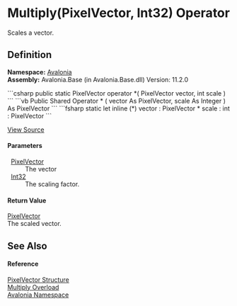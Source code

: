 # Multiply(PixelVector, Int32) Operator


Scales a vector.



## Definition
**Namespace:** <a href="N_Avalonia">Avalonia</a>  
**Assembly:** Avalonia.Base (in Avalonia.Base.dll) Version: 11.2.0

<Tabs groupId="api-code-preview">
<TabItem value="csharp" label="C#">
```csharp
public static PixelVector operator *(
	PixelVector vector,
	int scale
)
```
</TabItem>
<TabItem value="vb" label="VB">
```vb
Public Shared Operator * ( 
	vector As PixelVector,
	scale As Integer
) As PixelVector
```
</TabItem>
<TabItem value="fsharp" label="F#">
```fsharp
static let inline (*)
        vector : PixelVector * 
        scale : int  : PixelVector
```
</TabItem>
</Tabs>



<a href="https://github.com/AvaloniaUI/Avalonia/tree/master/src/Avalonia.Base/PixelVector.cs#L70" title="View the source code">View Source</a>



#### Parameters
<dl><dt>  <a href="T_Avalonia_PixelVector">PixelVector</a></dt><dd>The vector</dd><dt>  <a href="https://learn.microsoft.com/dotnet/api/system.int32" target="_blank" rel="noopener noreferrer">Int32</a></dt><dd>The scaling factor.</dd></dl>

#### Return Value
<a href="T_Avalonia_PixelVector">PixelVector</a>  
The scaled vector.

## See Also


#### Reference
<a href="T_Avalonia_PixelVector">PixelVector Structure</a>  
<a href="Overload_Avalonia_PixelVector_op_Multiply">Multiply Overload</a>  
<a href="N_Avalonia">Avalonia Namespace</a>  
